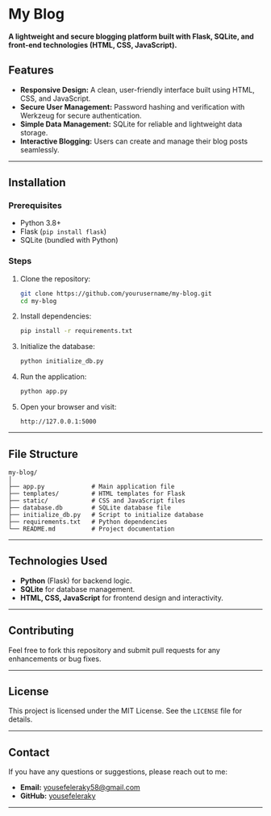# My Blog  

**A lightweight and secure blogging platform built with Flask, SQLite, and front-end technologies (HTML, CSS, JavaScript).**  

## Features  
- **Responsive Design:** A clean, user-friendly interface built using HTML, CSS, and JavaScript.  
- **Secure User Management:** Password hashing and verification with Werkzeug for secure authentication.  
- **Simple Data Management:** SQLite for reliable and lightweight data storage.  
- **Interactive Blogging:** Users can create and manage their blog posts seamlessly.  

---

## Installation  

### Prerequisites  
- Python 3.8+  
- Flask (`pip install flask`)  
- SQLite (bundled with Python)  

### Steps  
1. Clone the repository:  
   ```bash  
   git clone https://github.com/yourusername/my-blog.git  
   cd my-blog  
   ```  

2. Install dependencies:  
   ```bash  
   pip install -r requirements.txt  
   ```  

3. Initialize the database:  
   ```bash  
   python initialize_db.py  
   ```  

4. Run the application:  
   ```bash  
   python app.py  
   ```  

5. Open your browser and visit:  
   ```
   http://127.0.0.1:5000  
   ```  

---

## File Structure  
```  
my-blog/  
│  
├── app.py             # Main application file  
├── templates/         # HTML templates for Flask  
├── static/            # CSS and JavaScript files  
├── database.db        # SQLite database file  
├── initialize_db.py   # Script to initialize database  
├── requirements.txt   # Python dependencies  
└── README.md          # Project documentation  
```  

---

## Technologies Used  
- **Python** (Flask) for backend logic.  
- **SQLite** for database management.  
- **HTML, CSS, JavaScript** for frontend design and interactivity.  

---

## Contributing  
Feel free to fork this repository and submit pull requests for any enhancements or bug fixes.  

---

## License  
This project is licensed under the MIT License. See the `LICENSE` file for details.  

---

## Contact  
If you have any questions or suggestions, please reach out to me:  
- **Email:**  yousefeleraky58@gmail.com  
- **GitHub:** [yousefeleraky]((https://github.com/yousefeleraky))  

---
